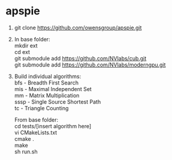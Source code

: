 apspie
======

1. git clone https://github.com/owensgroup/apspie.git
2. In base folder:  
   mkdir ext  
   cd ext  
   git submodule add https://github.com/NVlabs/cub.git  
   git submodule add https://github.com/NVlabs/moderngpu.git
3. Build individual algorithms:  
   bfs - Breadth First Search  
   mis - Maximal Independent Set  
   mm - Matrix Multiplication  
   sssp - Single Source Shortest Path  
   tc - Triangle Counting  

   From base folder:  
   cd tests/[insert algorithm here]  
   vi CMakeLists.txt  
   cmake .  
   make  
   sh run.sh  
